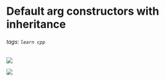 # Default arg constructors with inheritance
###### tags: `learn cpp`

![](https://i.imgur.com/FPaETuh.png)

![](https://i.imgur.com/yMeCmNQ.png)


